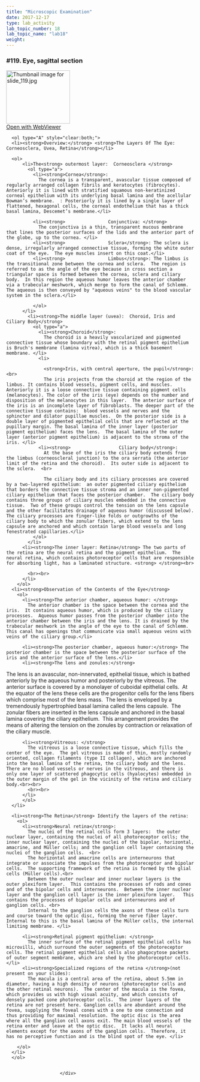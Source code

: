 ```yaml
---
title: "Microscopic Examination"
date: 2017-12-17
type: lab_activity
lab_topic_number: 18
lab_topic_name: "lab18"
weight: 
---
```

<div class="entrybody">
						<h3>#119. Eye, sagittal section</h3>

<div class="thumbnail"> <a href="http://virtualslides.cumc.columbia.edu/119.svs/view.apml?" target="_blank"><img alt="Thumbnail image for slide_119.jpg" src="http://histologylab.ccnmtl.columbia.edu/assets/images/slide_119-thumb-170x142-1671.jpg" width="170" height="142" class="mt-image-left"></a><br><a href="http://virtualslides.cumc.columbia.edu/119.svs/view.apml?" target="_blank">Open with WebViewer</a> </div>

      <ol type="A" style="clear:both;">
      <li><strong>Overview:</strong> <strong>The Layers Of The Eye:  Corneosclera, Uvea, Retina</strong></li>

      <ol>
          <li>The<strong> outermost layer:  Corneosclera </strong>
            <ol type="a">
              <li><strong>Cornea</strong>: 
                The cornea is a transparent, avascular tissue composed of regularly arranged collagen fibrils and keratocytes (fibrocytes).  Anteriorly it is lined with stratified squamous non-keratinized corneal epithelium with its underlying basal lamina and the acellular Bowman’s membrane.  : Posteriorly it is lined by a single layer of flattened, hexagonal cells, the corneal endothelium that has a thick basal lamina, Descemet’s membrane.</li>

              <li><strong>                Conjunctiva: </strong>
                The conjunctiva is a thin, transparent mucous membrane that lines the posterior surfaces of the lids and the anterior part of the globe, up to the cornea. </li>
              <li><strong>                Sclera</strong>: The sclera is dense, irregularly arranged connective tissue, forming the white outer coat of the eye.  The eye muscles insert on this coat.</li>
              <li><strong>                Limbus</strong>: The limbus is the transitional zone between the cornea and sclera.  The region is referred to as the angle of the eye because in cross section a triangular space is formed between the cornea, sclera and ciliary body.  In this region the aqueous humor leaves the anterior chamber via a trabecular meshwork, which merge to form the canal of Schlemm.  The aqueous is then conveyed by "aqueous veins" to the blood vascular system in the sclera.</li>

              </ol>
          </li>
            <li><strong>The middle layer (uvea):  Choroid, Iris and Ciliary Body</strong>
              <ol type="a">
                <li><strong>Choroid</strong>: 
                  The choroid is a heavily vascularized and pigmented connective tissue whose boundary with the retinal pigment epithelium is Bruch's membrane (lamina vitrea), which is a thick basement membrane. </li>
                <li>

                  <strong>Iris, with central aperture, the pupil</strong>: <br>
                  The iris projects from the choroid at the region of the limbus. It contains blood vessels, pigment cells, and muscles.  Anteriorly it is a loose connective tissue containing pigment cells (melanocytes). The color of the iris (eye) depends on the number and disposition of the melanocytes in this layer.  The anterior surface of the iris is an incomplete layer of fibroblasts. The deeper part of the connective tissue contains:  blood vessels and nerves and the sphincter and dilator pupillae muscles.  On the posterior side is a double layer of pigmented epithelial cells that are reflected at the pupillary margin. The basal lamina of the inner layer (posterior pigment epithelium) faces the lens.  The basal lamina of the outer layer (anterior pigment epithelium) is adjacent to the stroma of the iris. </li>
                <li><strong>                  Ciliary body</strong>: 
                  At the base of the iris the ciliary body extends from the limbus (corneoscleral junction) to the ora serrata (the anterior limit of the retina and the choroid).  Its outer side is adjacent to the sclera.  <br>

                  The ciliary body and its ciliary processes are covered by a two-layered epithelium:  an outer pigmented ciliary epithelium that borders the connective tissue stroma and an inner non-pigmented ciliary epithelium that faces the posterior chamber.  The ciliary body contains three groups of ciliary muscles embedded in the connective tissue.  Two of these groups control the tension on the lens capsule and the other facilitates drainage of aqueous humor (discussed below). The ciliary processes are finger-like folds or outgrowths of the ciliary body to which the zonular fibers, which extend to the lens capsule are anchored and which contain large blood vessels and long fenestrated capillaries.</li>
              </ol>
            </li>
          <li><strong>The inner layer: Retina</strong> The two parts of the retina are the neural retina and the pigment epithelium.  The neural retina, which contains photoreceptor cells that are responsible for absorbing light, has a laminated structure. <strong> </strong><br>

            <br><br>
          </li>
        </ol>
      <li><strong>Observation of the Contents of the Eye</strong>
        <ol>
          <li><strong>The anterior chamber, aqueous humor: </strong>
            The anterior chamber is the space between the cornea and the iris.  It contains aqueous humor, which is produced by the ciliary processes.  Aqueous humor passes from the posterior chamber into the anterior chamber between the iris and the lens. It is drained by the trabecular meshwork in the angle of the eye to the canal of Schlemm.  This canal has openings that communicate via small aqueous veins with veins of the ciliary group.</li>

          <li><strong>The posterior chamber, aqueous humor:</strong> The posterior chamber is the space between the posterior surface of the iris and the anterior surface of the lens.</li>
          <li><strong>The lens and zonules:</strong>
  The lens is an avascular, non-innervated, epithelial tissue, which is bathed anteriorly by the aqueous humor and posteriorly by the vitreous. The anterior surface is covered by a monolayer of cuboidal epithelial cells.  At the equator of the lens these cells are the progenitor cells for the lens fibers which comprise most of the lens mass.  The lens is enveloped by a tremendously hypertrophied basal lamina called the lens capsule.  The zonular fibers are inserted in the lens capsule and anchored in the basal lamina covering the ciliary epithelium.  This arrangement provides the means of altering the tension on the zonules by contraction or relaxation of the ciliary muscle. </li>

          <li><strong>Vitreous: </strong>
            The vitreous is a loose connective tissue, which fills the center of the eye.  The gel vitreous is made of thin, mostly randomly oriented, collagen filaments (type II collagen), which are anchored into the basal lamina of the retina, the ciliary body and the lens.  There are no blood vessels or nerves in the vitreous, and there is only one layer of scattered phagocytic cells (hyalocytes) embedded in the outer margin of the gel in the vicinity of the retina and ciliary body.<br><br>
            <br><br>
          </li>
          </ol>
      </li>

      <li><strong>The Retina</strong> Identify the layers of the retina: 
        <ol>
          <li><strong>Neural retina</strong>: 
            The nuclei of the retinal cells form 3 layers:  the outer nuclear layer, containing the nuclei of all photoreceptor cells; the inner nuclear layer, containing the nuclei of the bipolar, horizontal, amacrine, and Müller cells; and the ganglion cell layer containing the nuclei of the ganglion cells.  <br>
            The horizontal and amacrine cells are interneurons that integrate or associate the impulses from the photoreceptor and bipolar cells.  The supporting framework of the retina is formed by the glial cells (Müller cells).<br>
            Between the outer nuclear and inner nuclear layers is the outer plexiform layer.  This contains the processes of rods and cones and of the bipolar cells and interneurons.  Between the inner nuclear layer and the ganglion cell layer is the inner plexiform layer.   This contains the processes of bipolar cells and interneurons and of ganglion cells. <br>
            Internal to the ganglion cells the axons of these cells turn and course toward the optic disc, forming the nerve fiber layer.  Internal to this is the basal lamina of the Müller cells, the internal limiting membrane. </li>

          <li><strong>Retinal pigment epithelium: </strong>
            The inner surface of the retinal pigment epithelial cells has microvilli, which surround the outer segments of the photoreceptor cells. The retinal pigment epithelial cells also phagocytose packets of outer segment membrane, which are shed by the photoreceptor cells.</li>
          <li><strong>Specialized regions of the retina </strong>(not present on your slides): 
            The macula is a central area of the retina, about 5.5mm in diameter, having a high density of neurons (photoreceptor cells and the other retinal neurons).  The center of the macula is the fovea, which provides us with high visual acuity, and which consists of densely packed cone photoreceptor cells.  The inner layers of the retina are not present here. Ganglion cells are abundant around the fovea, supplying the foveal cones with a one to one connection and thus providing for maximal resolution. The optic disc is the area where all the ganglion cell axons exit. The main blood vessels of the retina enter and leave at the optic disc.  It lacks all neural elements except for the axons of the ganglion cells.  Therefore, it has no perceptive function and is the blind spot of the eye. </li>

        </ol>
      </li>
      </ol>
						
						
						</div>